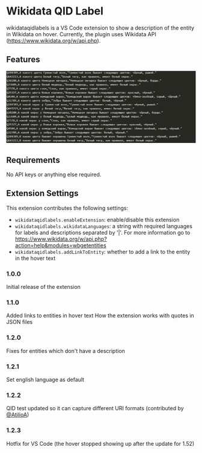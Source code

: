 # Wikidata QID Label

wikidataqidlabels is a VS Code extension to show a description of the entity in Wikidata on hover. Currently, the plugin uses Wikidata API (https://www.wikidata.org/w/api.php).

## Features
![demo](./images/feature.gif)


## Requirements

No API keys or anything else required.

## Extension Settings

This extension contributes the following settings:

* `wikidataqidlabels.enableExtension`: enable/disable this extension
* `wikidataqidlabels.wikidataLanguages`: a string with required languages for labels and descriptions separated by '|'. For more information go to https://www.wikidata.org/w/api.php?action=help&modules=wbgetentities
* `wikidataqidlabels.addLinkToEntity`: whether to add a link to the entity in the hover text


### 1.0.0

Initial release of the extension

### 1.1.0

Added links to entities in hover text
How the extension works with quotes in JSON files

### 1.2.0

Fixes for entities which don't have a description

### 1.2.1

Set english language as default

### 1.2.2

QID test updated so it can capture different URI formats (contributed by [@AtilioA](https://github.com/AtilioA))

### 1.2.3

Hotfix for VS Code (the hover stopped showing up after the update for 1.52)